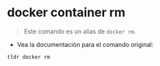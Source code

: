 # docker container rm

> Este comando es un alias de `docker rm`.

- Vea la documentación para el comando original:

`tldr docker rm`
